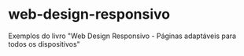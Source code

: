 # web-design-responsivo
Exemplos do livro "Web Design Responsivo - Páginas adaptáveis para todos os dispositivos"
